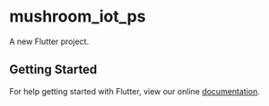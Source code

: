 # mushroom_iot_ps

A new Flutter project.

## Getting Started

For help getting started with Flutter, view our online
[documentation](https://flutter.io/).
